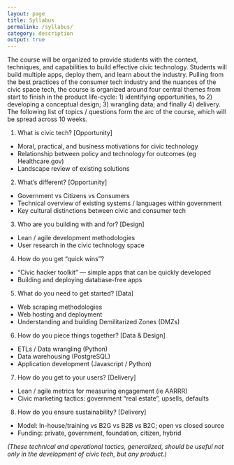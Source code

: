 ```yaml
---
layout: page
title: Syllabus
permalink: /syllabus/
category: description
output: true
---
```


The course will be organized to provide students with the context, techniques, and capabilities to build effective civic technology. Students will build multiple apps, deploy them, and learn about the industry. Pulling from the best practices of the consumer tech industry and the nuances of the civic space tech, the course is organized around four central themes from start to finish in the product life-cycle: 1) identifying opportunities, to 2) developing a conceptual design; 3) wrangling data; and finally 4) delivery. The following list of topics / questions form the arc of the course, which will be spread across 10 weeks.
 
1. What is civic tech? [Opportunity]
- Moral, practical, and business motivations for civic technology
- Relationship between policy and technology for outcomes (eg Healthcare.gov)
- Landscape review of existing solutions
2. What’s different? [Opportunity]
- Government vs Citizens vs Consumers
- Technical overview of existing systems / languages within government 
- Key cultural distinctions between civic and consumer tech
3. Who are you building with and for? [Design]
- Lean / agile development methodologies
- User research in the civic technology space
4. How do you get “quick wins”?
- “Civic hacker toolkit” — simple apps that can be quickly developed
- Building and deploying database-free apps
5. What do you need to get started? [Data]
- Web scraping methodologies
- Web hosting and deployment
- Understanding and building Demilitarized Zones (DMZs)
6. How do you piece things together? [Data & Design]
- ETLs / Data wrangling (Python)
- Data warehousing (PostgreSQL)
- Application development (Javascript / Python)
7. How do you get to your users? [Delivery]
- Lean / agile metrics for measuring engagement (ie AARRR)
- Civic marketing tactics: government “real estate”, upsells, defaults
8. How do you ensure sustainability? [Delivery]
- Model: In-house/training vs B2G vs B2B vs B2C; open vs closed source
- Funding: private, government, foundation, citizen, hybrid

*(These technical and operational tactics, generalized, should be useful not only in the development of civic tech, but any product.)*

